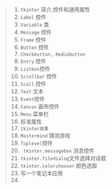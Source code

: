 > 1. `tkinter` 简介,控件和通用属性
> 2. `Label` 控件
> 3. `Variable` 类
> 4. `Message` 控件
> 5. `Frame` 控件
> 6. `Button` 控件
> 7. `Checkbutton, Rediobutton`
> 8. `Entry` 控件
> 9. `Listbox`控件
> 10. `Scrollbar` 控件
> 11. `Scall` 控件
> 12. `Text` 文本
> 13. `Event`控件
> 14. `Canvas` 画布控件
> 15. `Menu` 菜单栏
> 16. 标准属性
> 17. `tkinter效果`
> 18. `Mastermind` 猜测游戏
> 19. `Toplevel`控件
> 20. ` tkinter.messagebox` 消息控件
> 21. `tkinter.filedialog`文件选择对话框
> 22. `tkinter.colorchooser` 颜色选取
> 23. 写一个笔记本应用
> 24. ​


